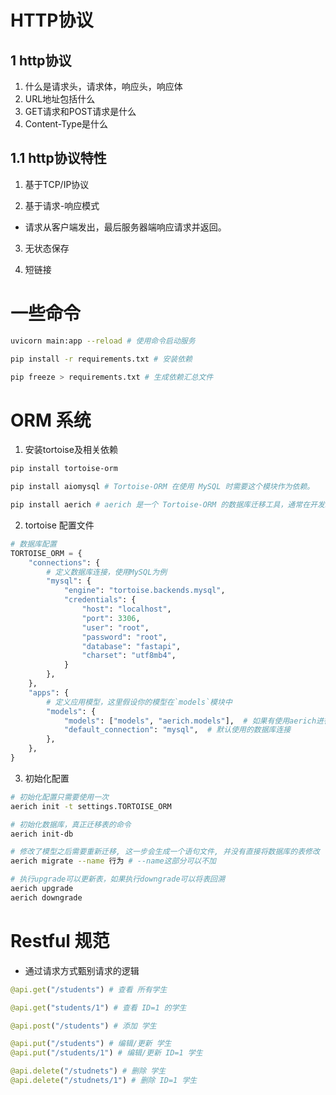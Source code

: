 # HTTP协议

## 1 http协议
1. 什么是请求头，请求体，响应头，响应体
2. URL地址包括什么
3. GET请求和POST请求是什么
4. Content-Type是什么

## 1.1 http协议特性

1. 基于TCP/IP协议

2. 基于请求-响应模式

- 请求从客户端发出，最后服务器端响应请求并返回。

3. 无状态保存

4. 短链接



# 一些命令
```bash
uvicorn main:app --reload # 使用命令启动服务

pip install -r requirements.txt # 安装依赖

pip freeze > requirements.txt # 生成依赖汇总文件
```

# ORM 系统
1. 安装tortoise及相关依赖
```bash
pip install tortoise-orm

pip install aiomysql # Tortoise-ORM 在使用 MySQL 时需要这个模块作为依赖。

pip install aerich # aerich 是一个 Tortoise-ORM 的数据库迁移工具，通常在开发环境中使用。
```
2. tortoise 配置文件
```py
# 数据库配置
TORTOISE_ORM = {
    "connections": {
        # 定义数据库连接，使用MySQL为例
        "mysql": {
            "engine": "tortoise.backends.mysql",
            "credentials": {
                "host": "localhost",
                "port": 3306,
                "user": "root",
                "password": "root",
                "database": "fastapi",
                "charset": "utf8mb4",
            }
        },
    },
    "apps": {
        # 定义应用模型，这里假设你的模型在`models`模块中
        "models": {
            "models": ["models", "aerich.models"],  # 如果有使用aerich进行迁移，需要包含 "aerich.models"
            "default_connection": "mysql",  # 默认使用的数据库连接
        },
    },
}

```
3. 初始化配置
```bash
# 初始化配置只需要使用一次
aerich init -t settings.TORTOISE_ORM

# 初始化数据库，真正迁移表的命令
aerich init-db

# 修改了模型之后需要重新迁移, 这一步会生成一个语句文件, 并没有直接将数据库的表修改
aerich migrate --name 行为 # --name这部分可以不加

# 执行upgrade可以更新表，如果执行downgrade可以将表回溯
aerich upgrade
aerich downgrade

```

# Restful 规范

- 通过请求方式甄别请求的逻辑

```python
@api.get("/students") # 查看 所有学生

@api.get("students/1") # 查看 ID=1 的学生

@api.post("/students") # 添加 学生

@api.put("/students") # 编辑/更新 学生
@api.put("/students/1") # 编辑/更新 ID=1 学生

@api.delete("/studnets") # 删除 学生
@api.delete("/studnets/1") # 删除 ID=1 学生

```